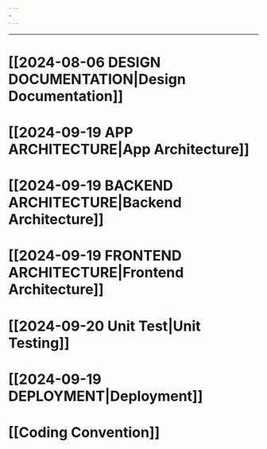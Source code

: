 ```yaml
---
~
---
```

---
# **[[2024-08-06 DESIGN DOCUMENTATION|Design Documentation]]**

# **[[2024-09-19 APP ARCHITECTURE|App Architecture]]**

# **[[2024-09-19 BACKEND ARCHITECTURE|Backend Architecture]]**

# **[[2024-09-19 FRONTEND ARCHITECTURE|Frontend Architecture]]**

# **[[2024-09-20 Unit Test|Unit Testing]]**

# **[[2024-09-19 DEPLOYMENT|Deployment]]**

# **[[Coding Convention]]**



